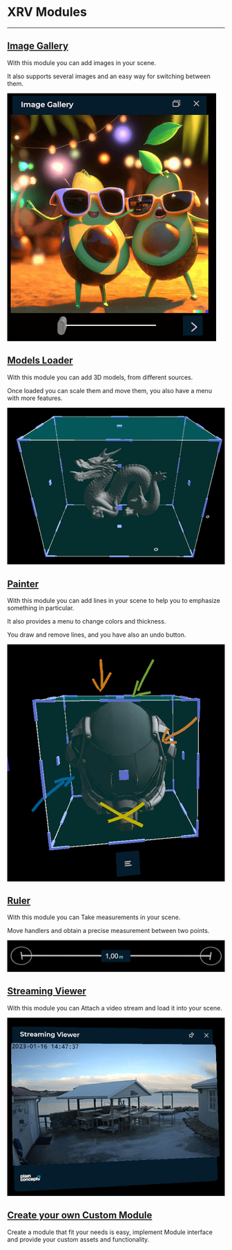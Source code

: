 # XRV Modules

---

## [Image Gallery](imageGallery/index.md)

With this module you can add images in your scene.

It also supports several images and an easy way for switching between them.

![Image gallery sample](imageGallery/images/snapshot.png)

## [Models Loader](modelsLoader/index.md)

With this module you can add 3D models, from different sources.

Once loaded you can scale them and move them, you also have a menu with more features.

![Image gallery sample](modelsLoader/images/snapshot2.png)

## [Painter](painter/index.md)

With this module you can add lines in your scene to help you to emphasize something in particular.

It also provides a menu to change colors and thickness.

You draw and remove lines, and you have also an undo button.

![Image gallery sample](painter/images/snapshot2.png)

## [Ruler](ruler/index.md)

With this module you can Take measurements in your scene.

Move handlers and obtain a precise measurement between two points.

![Image gallery sample](ruler/images/snapshot.png)

## [Streaming Viewer](streamingviewer/index.md)

With this module you can Attach a video stream and load it into your scene.

![Image gallery sample](streamingviewer/images/snapshot.png)

## [Create your own Custom Module](customModule/index.md)

Create a module that fit your needs is easy, implement Module interface and provide your custom assets and functionality.
